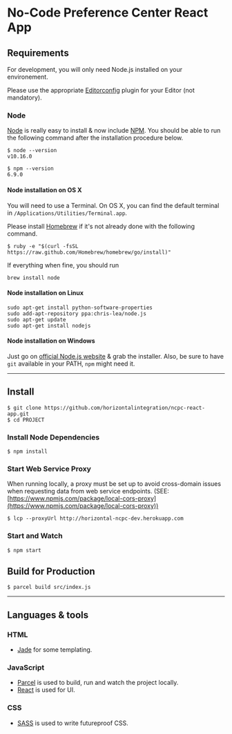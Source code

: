 # No-Code Preference Center React App

## Requirements

For development, you will only need Node.js installed on your environement.

Please use the appropriate [Editorconfig](http://editorconfig.org/) plugin for your Editor (not mandatory).

### Node

[Node](http://nodejs.org/) is really easy to install & now include [NPM](https://npmjs.org/).
You should be able to run the following command after the installation procedure
below.

    $ node --version
    v10.16.0

    $ npm --version
    6.9.0

#### Node installation on OS X

You will need to use a Terminal. On OS X, you can find the default terminal in
`/Applications/Utilities/Terminal.app`.

Please install [Homebrew](http://brew.sh/) if it's not already done with the following command.

    $ ruby -e "$(curl -fsSL https://raw.github.com/Homebrew/homebrew/go/install)"

If everything when fine, you should run

    brew install node

#### Node installation on Linux

    sudo apt-get install python-software-properties
    sudo add-apt-repository ppa:chris-lea/node.js
    sudo apt-get update
    sudo apt-get install nodejs

#### Node installation on Windows

Just go on [official Node.js website](http://nodejs.org/) & grab the installer.
Also, be sure to have `git` available in your PATH, `npm` might need it.

---

## Install

    $ git clone https://github.com/horizontalintegration/ncpc-react-app.git
    $ cd PROJECT

### Install Node Dependencies

    $ npm install

### Start Web Service Proxy

When running locally, a proxy must be set up to avoid cross-domain issues when requesting data from web service endpoints.
(SEE: [https://www.npmjs.com/package/local-cors-proxy](https://www.npmjs.com/package/local-cors-proxy))

    $ lcp --proxyUrl http://horizontal-ncpc-dev.herokuapp.com

### Start and Watch

    $ npm start

## Build for Production

    $ parcel build src/index.js

---

## Languages & tools

### HTML

- [Jade](http://jade-lang.com/) for some templating.

### JavaScript

- [Parcel](https://parceljs.org) is used to build, run and watch the project locally.
- [React](http://facebook.github.io/react) is used for UI.

### CSS

- [SASS](https://sass-lang.com) is used to write futureproof CSS.